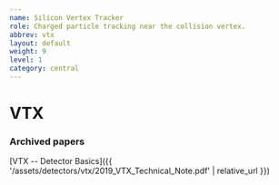 ```yaml
---
name: Silicon Vertex Tracker
role: Charged particle tracking near the collision vertex.
abbrev: vtx
layout: default
weight: 9
level: 1
category: central
---
```

# VTX
### Archived papers
[VTX -- Detector Basics]({{ '/assets/detectors/vtx/2019_VTX_Technical_Note.pdf' | relative_url }})

